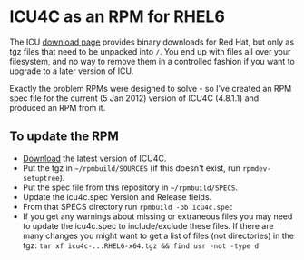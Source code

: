 # ICU4C as an RPM for RHEL6 #

The ICU [download page](http://site.icu-project.org/download) provides binary
downloads for Red Hat, but only as tgz files that need to be unpacked into `/`.
You end up with files all over your filesystem, and no way to remove them in a
controlled fashion if you want to upgrade to a later version of ICU.

Exactly the problem RPMs were designed to solve - so I've created an RPM spec
file for the current (5 Jan 2012) version of ICU4C (4.8.1.1) and produced an RPM
from it.

## To update the RPM ##

 - [Download](http://site.icu-project.org/download) the latest version of
   ICU4C.
 - Put the tgz in `~/rpmbuild/SOURCES` (if this doesn't exist, run
   `rpmdev-setuptree`).
 - Put the spec file from this repository in `~/rpmbuild/SPECS`.
 - Update the icu4c.spec Version and Release fields.
 - From that SPECS directory run `rpmbuild -bb icu4c.spec`
 - If you get any warnings about missing or extraneous files you may need to
   update the icu4c.spec to include/exclude these files.  If there are many
   changes you might want to get a list of files (not directories) in the tgz:
   `tar xf icu4c-...RHEL6-x64.tgz && find usr -not -type d`

